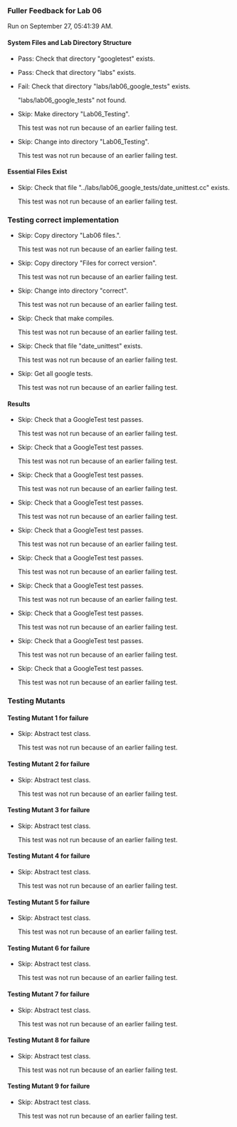 ### Fuller Feedback for Lab 06

Run on September 27, 05:41:39 AM.


#### System Files and Lab Directory Structure

+ Pass: Check that directory "googletest" exists.

+ Pass: Check that directory "labs" exists.

+ Fail: Check that directory "labs/lab06_google_tests" exists.

     "labs/lab06_google_tests" not found.

+ Skip: Make directory "Lab06_Testing".

  This test was not run because of an earlier failing test.

+ Skip: Change into directory "Lab06_Testing".

  This test was not run because of an earlier failing test.


#### Essential Files Exist

+ Skip: Check that file "../labs/lab06_google_tests/date_unittest.cc" exists.

  This test was not run because of an earlier failing test.


### Testing correct implementation

+ Skip: Copy directory "Lab06 files.".

  This test was not run because of an earlier failing test.

+ Skip: Copy directory "Files for correct version".

  This test was not run because of an earlier failing test.

+ Skip: Change into directory "correct".

  This test was not run because of an earlier failing test.

+ Skip: Check that make compiles.

  This test was not run because of an earlier failing test.

+ Skip: Check that file "date_unittest" exists.

  This test was not run because of an earlier failing test.

+ Skip: Get all google tests.

  This test was not run because of an earlier failing test.


#### Results

+ Skip: Check that a GoogleTest test passes.

  This test was not run because of an earlier failing test.

+ Skip: Check that a GoogleTest test passes.

  This test was not run because of an earlier failing test.

+ Skip: Check that a GoogleTest test passes.

  This test was not run because of an earlier failing test.

+ Skip: Check that a GoogleTest test passes.

  This test was not run because of an earlier failing test.

+ Skip: Check that a GoogleTest test passes.

  This test was not run because of an earlier failing test.

+ Skip: Check that a GoogleTest test passes.

  This test was not run because of an earlier failing test.

+ Skip: Check that a GoogleTest test passes.

  This test was not run because of an earlier failing test.

+ Skip: Check that a GoogleTest test passes.

  This test was not run because of an earlier failing test.

+ Skip: Check that a GoogleTest test passes.

  This test was not run because of an earlier failing test.

+ Skip: Check that a GoogleTest test passes.

  This test was not run because of an earlier failing test.


### Testing Mutants


#### Testing Mutant 1 for failure

+ Skip: Abstract test class.

  This test was not run because of an earlier failing test.


#### Testing Mutant 2 for failure

+ Skip: Abstract test class.

  This test was not run because of an earlier failing test.


#### Testing Mutant 3 for failure

+ Skip: Abstract test class.

  This test was not run because of an earlier failing test.


#### Testing Mutant 4 for failure

+ Skip: Abstract test class.

  This test was not run because of an earlier failing test.


#### Testing Mutant 5 for failure

+ Skip: Abstract test class.

  This test was not run because of an earlier failing test.


#### Testing Mutant 6 for failure

+ Skip: Abstract test class.

  This test was not run because of an earlier failing test.


#### Testing Mutant 7 for failure

+ Skip: Abstract test class.

  This test was not run because of an earlier failing test.


#### Testing Mutant 8 for failure

+ Skip: Abstract test class.

  This test was not run because of an earlier failing test.


#### Testing Mutant 9 for failure

+ Skip: Abstract test class.

  This test was not run because of an earlier failing test.

